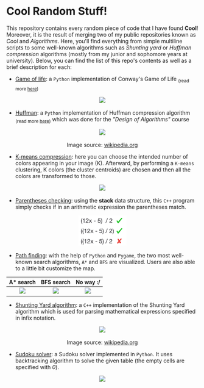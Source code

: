 # Cool Random Stuff!

This repository contains every random piece of code that I have found **Cool**! Moreover, it is the result of merging two of my public repositories known as *Cool* and *Algorithms*. Here, you'll find everything from simple multiline scripts to some well-known algorithms such as *Shunting yard* or *Huffman compression* algorithms (mostly from my junior and sophomore years at university). Below, you can find the list of this repo's contents as well as a brief description for each:

* [Game of life](/Game_of_Life/): a `Python` implementation of Conway's Game of Life <sub>(read more [here](!https://en.wikipedia.org/wiki/Conway%27s_Game_of_Life))</sub>

<p align=center>
<img src="./Game_of_Life/Game_of_Life.gif" width=50%>
</p>

* [Huffman](/Huffman/): a `Python` implementation of Huffman compression algorithm <sub>(read more [here](!https://en.wikipedia.org/wiki/Huffman_coding))</sub> which was done for the *"Design of Algorithms"* course

<p align=center>
<img src="https://upload.wikimedia.org/wikipedia/commons/thumb/8/82/Huffman_tree_2.svg/330px-Huffman_tree_2.svg.png" width=50%>
</p>
<p align=center>Image source: <a href=https://en.wikipedia.org/wiki/Huffman_coding>wikipedia.org</a>

* [K-means compression](/K-means_Compression/): here you can choose the intended number of colors appearing in your image (K). Afterward, by performing a `K-means` clustering, K colors (the cluster centroids) are chosen and then all the colors are transformed to those.

<p align=center>
<img src="./K-means_Compression/Examples/Colorful_21.jpg" width=75%>
</p>

* [Parentheses checking](/Parentheses_Checking/): using the **stack** data structure, this `C++` program simply checks if in an arithmetic expression the parentheses match.

<p align=center>
<img src="./Parentheses_Checking/intuitive_example.png" width=25%>
</p>

* [Path finding](/Path_Finding/): with the help of `Python` and `Pygame`, the two most well-known search algorithms, `A*` and `BFS` are visualized. Users are also able to a little bit customize the map.

A* search | BFS search | No way :/
:---:|:---:|:---:
<img src="./Path_Finding/Path_found.gif" width=95%> | <img src="./Path_Finding/BFS_found.gif" width=95%> | <img src="./Path_Finding/Path_not_found.gif">

* [Shunting Yard algorithm](/Shunting_Yard_Algorithm/): a `C++` implementation of the Shunting Yard algorithm which is used for parsing mathematical expressions specified in infix notation.

<p align=center>
<img src="https://upload.wikimedia.org/wikipedia/commons/thumb/2/24/Shunting_yard.svg/1000px-Shunting_yard.svg.png" width=50%>
</p>
<p align=center>Image source: <a href=https://en.wikipedia.org/wiki/Shunting_yard_algorithm>wikipedia.org</a>

* [Sudoku solver](/Sudoku/): a Sudoku solver implemented in `Python`. It uses backtracking algorithm to solve the given table (the empty cells are specified with *0*).

<p align=center>
<img src="./Sudoku/Sudoku.gif" width=50%>
</p>